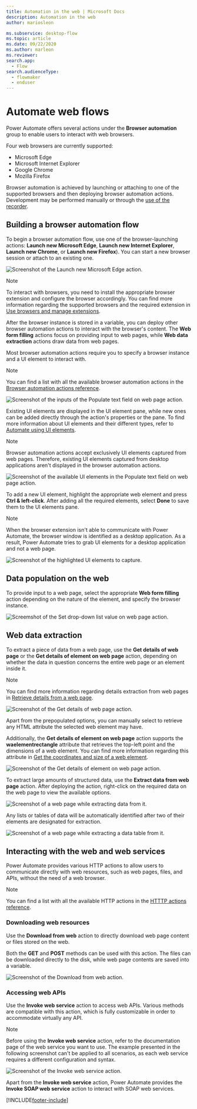```yaml
---
title: Automation in the web | Microsoft Docs
description: Automation in the web
author: mariosleon

ms.subservice: desktop-flow
ms.topic: article
ms.date: 09/22/2020
ms.author: marleon
ms.reviewer: 
search.app: 
  - Flow
search.audienceType: 
  - flowmaker
  - enduser
---
```

# Automate web flows

Power Automate offers several actions under the **Browser automation** group to enable users to interact with web browsers.

Four web browsers are currently supported:
- Microsoft Edge
- Microsoft Internet Explorer
- Google Chrome
- Mozilla Firefox

Browser automation is achieved by launching or attaching to one of the supported browsers and then deploying browser automation actions. Development may be performed manually or through the [use of the recorder](recording-flow.md).

## Building a browser automation flow

To begin a browser automation flow, use one of the browser-launching actions: **Launch new Microsoft Edge**, **Launch new Internet Explorer**, **Launch new Chrome**, or **Launch new Firefox**). You can start a new browser session or attach to an existing one.

![Screenshot of the Launch new Microsoft Edge action.](.\media\web-automation\launch-new-microsoft-edge-action.png)

> [!NOTE]
> To interact with browsers, you need to install the appropriate browser extension and configure the browser accordingly. You can find more information regarding the supported browsers and the required extension in [Use browsers and manage extensions](using-browsers.md).


After the browser instance is stored in a variable, you can deploy other browser automation actions to interact with the browser's content. The **Web form filling** actions focus on providing input to web pages, while **Web data extraction** actions draw data from web pages.

Most browser automation actions require you to specify a browser instance and a UI element to interact with. 

> [!NOTE]
> You can find a list with all the available browser automation actions in the [Browser automation actions reference](actions-reference/webautomation.md).

![Screenshot of the inputs of the Populate text field on web page action.](.\media\web-automation\web-action-inputs.png)

Existing UI elements are displayed in the UI element pane, while new ones can be added directly through the action's properties or the pane. To find more information about UI elements and their different types, refer to [Automate using UI elements](ui-elements.md).

> [!NOTE]
> Browser automation actions accept exclusively UI elements captured from web pages. Therefore, existing UI elements captured from desktop applications aren't displayed in the browser automation actions.


![Screenshot of the available UI elements in the Populate text field on web page action.](.\media\web-automation\adding-new-elements-through-a-web-action.png)

To add a new UI element, highlight the appropriate web element and press **Ctrl & left-click**. After adding all the required elements, select **Done** to save them to the UI elements pane.

> [!NOTE]
> When the browser extension isn't able to communicate with Power Automate, the browser window is identified as a desktop application. As a result, Power Automate tries to grab UI elements for a desktop application and not a web page.

![Screenshot of the highlighted UI elements to capture.](.\media\web-automation\capturing-new-elements.png)

## Data population on the web

To provide input to a web page, select the appropriate **Web form filling** action depending on the nature of the element, and specify the browser instance.

![Screemshot of the Set drop-down list value on web page action.](.\media\web-automation\set-drop-down-list-value-on-web-page-action.png)

## Web data extraction

To extract a piece of data from a web page, use the **Get details of web page** or the **Get details of element on web page** action, depending on whether the data in question concerns the entire web page or an element inside it.

> [!NOTE]
> You can find more information regarding details extraction from web pages in [Retrieve details from a web page](how-to/retrieve-details-web-page.md).

![Screenshot of the Get details of web page action.](.\media\web-automation\get-details-of-web-page-action.png)

Apart from the prepopulated options, you can manually select to retrieve any HTML attribute the selected web element may have. 

Additionally, the **Get details of element on web page** action supports the **waelementrectangle** attribute that retrieves the top-left point and the dimensions of a web element. You can find more information regarding this attribute in [Get the coordinates and size of a web element](how-to/get-coordinates-size-web-element.md).

![Screenshot of the Get details of element on web page action.](.\media\web-automation\get-details-of-element-on-web-page-action.png)

To extract large amounts of structured data, use the **Extract data from web page** action. After deploying the action, right-click on the required data on the web page to view the available options.

![Screenshot of a web page while extracting data from it.](.\media\web-automation\extracting-data-from-web-page.png)

Any lists or tables of data will be automatically identified after two of their elements are designated for extraction.

![Screenshot of a web page while extracting a data table from it.](.\media\web-automation\extracting-data-table-from-web-page.png)

## Interacting with the web and web services

Power Automate provides various HTTP actions to allow users to communicate directly with web resources, such as web pages, files, and APIs, without the need of a web browser.

> [!NOTE]
> You can find a list with all the available HTTP actions in the [HTTTP actions reference](actions-reference/web.md).

### Downloading web resources

Use the **Download from web** action to directly download web page content or files stored on the web.

Both the **GET** and **POST** methods can be used with this action. The files can be downloaded directly to the disk, while web page contents are saved into a variable.

![Screenshot of the Download from web action.](./media/interacting-web-services/download-from-web-action.png)

### Accessing web APIs

Use the **Invoke web service** action to access web APIs. Various methods are compatible with this action, which is fully customizable in order to accommodate virtually any API.

> [!NOTE]
> Before using the **Invoke web service** action, refer to the documentation page of the web service you want to use. The example presented in the following screenshot can't be applied to all scenarios, as each web service requires a different configuration and syntax. 

![Screenshot of the Invoke web service action.](./media/interacting-web-services/invoke-web-service-action.png)

Apart from the **Invoke web service** action, Power Automate provides the **Invoke SOAP web service** action to interact with SOAP web services.

[!INCLUDE[footer-include](../includes/footer-banner.md)]